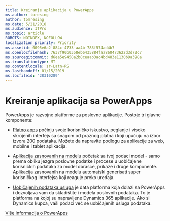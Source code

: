```yaml
---
title: Kreiranje aplikacija u PowerApps
ms.author: toresing
author: tomresing
ms.date: 5/21/2018
ms.audience: ITPro
ms.topic: article
ROBOTS: NOINDEX, NOFOLLOW
localization_priority: Priority
ms.assetid: 0095e6a2-884c-4733-aa4b-783f574ad4b7
ms.openlocfilehash: 7637f90b0358eb6435884faa860473622d3d72c7
ms.sourcegitcommit: d6ea5e9458a2b8ceaab3ac4bd483e1130b9a398a
ms.translationtype: MT
ms.contentlocale: sr-Latn-RS
ms.lasthandoff: 01/15/2019
ms.locfileid: "28310289"
---
```

# <a name="create-apps-with-powerapps"></a>Kreiranje aplikacija sa PowerApps

PowerApps je razvojne platforme za poslovne aplikacije. Postoje tri glavne komponente: 
  
- [Platno apps](https://go.microsoft.com/fwlink/?linkid=874495) počinju svoje korisničko iskustvo, peglanje i visoko skrojenih interfejs sa snagom od praznog platna i koji upućuju na izbor izvora 200 podataka. Možete da napravite podlogu za aplikacije za web, mobilne i tablet aplikacija. 
    
- [Aplikacija zasnovanih na modelu](https://go.microsoft.com/fwlink/?linkid=874496) početak sa tvoj podaci model - samo prema obliku jezgra poslovne podatke i procese u uobičajene korisničkih podataka za model obrasce, prikaze i druge komponente. Aplikacija zasnovanih na modelu automatski generisati super korisničkog Interfejsa koji reaguje preko uređaja. 
    
- [Uobičajenih podataka usluga](https://go.microsoft.com/fwlink/?linkid=874497) je data platforma koja dolazi sa PowerApps i dozvoljava vam da skladištite i modela poslovnih podataka. To je platforma na kojoj su napravljene Dynamics 365 aplikacije. Ako si Dynamics kupca, vaši podaci već se uobičajenih usluga podataka. 
    
[Više informacija o PowerApps](https://go.microsoft.com/fwlink/?linkid=874498)
  

